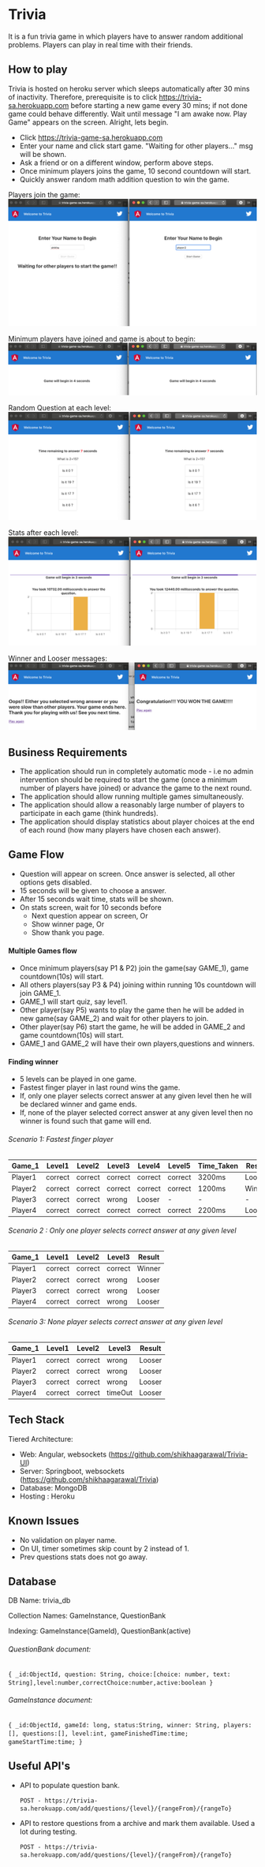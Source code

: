 # Trivia

It is a fun trivia game in which players have to answer random additional problems. 
Players can play in real time with their friends.

## How to play
Trivia is hosted on heroku server which sleeps automatically after 30 mins of inactivity.
Therefore, prerequisite is to click https://trivia-sa.herokuapp.com before starting a new game every 30 mins; if not done game could behave differently.
Wait until message "I am awake now. Play Game" appears on the screen. Alright, lets begin.

- Click https://trivia-game-sa.herokuapp.com
- Enter your name and click start game. "Waiting for other players..." msg will be shown.
- Ask a friend or on a different window, perform above steps.
- Once minimum players joins the game, 10 second countdown will start.
- Quickly answer random math addition question to win the game.


Players join the game: 
![Alt text](src/main/resources/static/images/PlayersName.png?raw=true "Players join game")

Minimum players have joined and game is about to begin:
![Alt text](src/main/resources/static/images/GameBeginCountdown.png?raw=true "Game Countdown")

Random Question at each level:
![Alt text](src/main/resources/static/images/RandomQuestion.png?raw=true "Random Question")

Stats after each level:
![Alt text](src/main/resources/static/images/Stats.png?raw=true "Stats")

Winner and Looser messages:
![Alt text](src/main/resources/static/images/LastPage.png?raw=true "Title")

## Business Requirements
- The application should run in completely automatic mode - i.e no admin intervention should be required to start the game (once a
minimum number of players have joined) or advance the game to the next round.
- The application should allow running multiple games simultaneously.
- The application should allow a reasonably large number of players to participate in each game (think hundreds).
- The application should display statistics about player choices at the end of each round (how many players have chosen each answer).

## Game Flow

- Question will appear on screen. Once answer is selected, all other options gets disabled.
- 15 seconds will be given to choose a answer.
- After 15 seconds wait time, stats will be shown.
- On stats screen, wait for 10 seconds before 
    - Next question appear on screen, Or
    - Show winner page, Or
    - Show thank you page.

#### Multiple Games flow
- Once minimum players(say P1 & P2) join the game(say GAME_1), game countdown(10s) will start.
- All others players(say P3 & P4) joining within running 10s countdown will join GAME_1.
- GAME_1 will start quiz, say level1.
- Other player(say P5) wants to play the game then he will be added in new game(say GAME_2) and wait for other players to join.
- Other player(say P6) start the game, he will be added in GAME_2 and game countdown(10s) will start.
- GAME_1 and GAME_2 will have their own players,questions and winners.

#### Finding winner
- 5 levels can be played in one game.
- Fastest finger player in last round wins the game.
- If, only one player selects correct answer at any given level then he will be declared winner and game ends.
- If, none of the player selected correct answer at any given level then no winner is found such that game will end.
 
###### Scenario 1:  Fastest finger player

Game_1 | Level1 | Level2 | Level3 | Level4 | Level5 | Time_Taken | Result 
--- | --- | --- | --- |--- |--- |--- |--- 
Player1 | correct | correct | correct | correct | correct | 3200ms | Looser | 
Player2 | correct | correct | correct | correct | correct | 1200ms | Winner | 
Player3 | correct | correct | wrong | Looser | - | - | - | 
Player4 | correct | correct | correct | correct | correct | 2200ms | Looser | 

###### Scenario 2 : Only one player selects correct answer at any given level

Game_1 | Level1 | Level2 | Level3 | Result 
--- | --- | --- | --- |---
Player1 | correct | correct |  correct  | Winner  
Player2 | correct | correct |  wrong  |  Looser 
Player3 | correct | correct |  wrong  | Looser   
Player4 | correct | correct |  wrong  |  Looser

###### Scenario 3: None player selects correct answer at any given level

Game_1 | Level1 | Level2 | Level3 | Result 
--- | --- | --- | --- |---
Player1 | correct | correct |  wrong  | Looser  
Player2 | correct | correct |  wrong  |  Looser 
Player3 | correct | correct |  wrong  | Looser   
Player4 | correct | correct |  timeOut  |  Looser

## Tech Stack
Tiered Architecture:
- Web: Angular, websockets (https://github.com/shikhaagarawal/Trivia-UI)
- Server: Springboot, websockets (https://github.com/shikhaagarawal/Trivia)
- Database: MongoDB 
- Hosting : Heroku

## Known Issues
- No validation on player name.
- On UI, timer sometimes skip count by 2 instead of 1.
- Prev questions stats does not go away.

## Database

DB Name: trivia_db

Collection Names: GameInstance, QuestionBank

Indexing: GameInstance(GameId), QuestionBank(active)

###### QuestionBank document:
 
`{
_id:ObjectId,
question: String,
choice:[choice: number, text: String],level:number,correctChoice:number,active:boolean
}`

###### GameInstance document:
 
`{
_id:ObjectId,
gameId: long,
status:String,
winner: String,
players:[],
questions:[],
level:int,
gameFinishedTime:time;
gameStartTime:time;
}`

## Useful API's
- API to populate question bank.
           
      POST - https://trivia-sa.herokuapp.com/add/questions/{level}/{rangeFrom}/{rangeTo}
      
- API to restore questions from a archive and mark them available. Used a lot during testing.
           
      POST - https://trivia-sa.herokuapp.com/add/questions/{level}/{rangeFrom}/{rangeTo}
